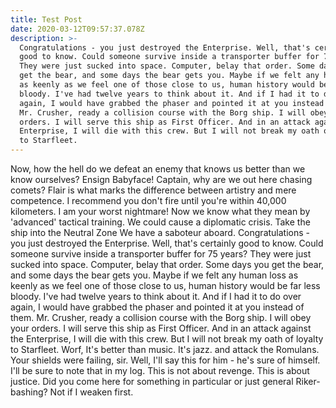 ```yaml
---
title: Test Post
date: 2020-03-12T09:57:37.078Z
description: >-
  Congratulations - you just destroyed the Enterprise. Well, that's certainly
  good to know. Could someone survive inside a transporter buffer for 75 years?
  They were just sucked into space. Computer, belay that order. Some days you
  get the bear, and some days the bear gets you. Maybe if we felt any human loss
  as keenly as we feel one of those close to us, human history would be far less
  bloody. I've had twelve years to think about it. And if I had it to do over
  again, I would have grabbed the phaser and pointed it at you instead of them.
  Mr. Crusher, ready a collision course with the Borg ship. I will obey your
  orders. I will serve this ship as First Officer. And in an attack against the
  Enterprise, I will die with this crew. But I will not break my oath of loyalty
  to Starfleet.
---
```

Now, how the hell do we defeat an enemy that knows us better than we know ourselves? Ensign Babyface! Captain, why are we out here chasing comets? Flair is what marks the difference between artistry and mere competence. I recommend you don't fire until you're within 40,000 kilometers. I am your worst nightmare! Now we know what they mean by 'advanced' tactical training. We could cause a diplomatic crisis. Take the ship into the Neutral Zone We have a saboteur aboard. Congratulations - you just destroyed the Enterprise. Well, that's certainly good to know. Could someone survive inside a transporter buffer for 75 years? They were just sucked into space. Computer, belay that order. Some days you get the bear, and some days the bear gets you. Maybe if we felt any human loss as keenly as we feel one of those close to us, human history would be far less bloody. I've had twelve years to think about it. And if I had it to do over again, I would have grabbed the phaser and pointed it at you instead of them. Mr. Crusher, ready a collision course with the Borg ship. I will obey your orders. I will serve this ship as First Officer. And in an attack against the Enterprise, I will die with this crew. But I will not break my oath of loyalty to Starfleet. Worf, It's better than music. It's jazz. and attack the Romulans. Your shields were failing, sir. Well, I'll say this for him - he's sure of himself. I'll be sure to note that in my log. This is not about revenge. This is about justice. Did you come here for something in particular or just general Riker-bashing? Not if I weaken first.